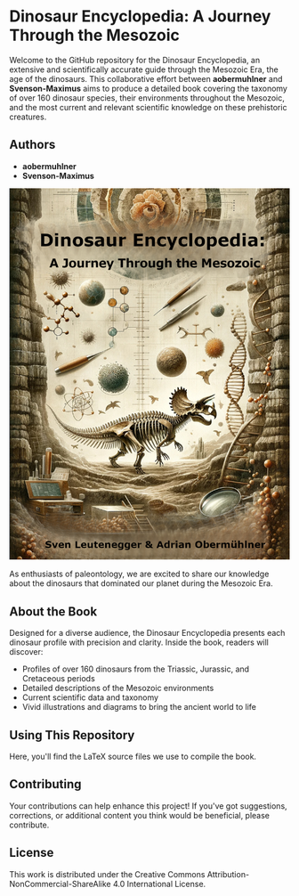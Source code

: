 # Dinosaur Encyclopedia: A Journey Through the Mesozoic

Welcome to the GitHub repository for the Dinosaur Encyclopedia, an extensive and scientifically accurate guide through the Mesozoic Era, the age of the dinosaurs. This collaborative effort between **aobermuhlner** and **Svenson-Maximus** aims to produce a detailed book covering the taxonomy of over 160 dinosaur species, their environments throughout the Mesozoic, and the most current and relevant scientific knowledge on these prehistoric creatures.

## Authors
- **aobermuhlner**
- **Svenson-Maximus**

![Dinosaur Encyclopedia Cover](book_pdf/Cover.jpg)

As enthusiasts of paleontology, we are excited to share our knowledge about the dinosaurs that dominated our planet during the Mesozoic Era.

## About the Book

Designed for a diverse audience, the Dinosaur Encyclopedia presents each dinosaur profile with precision and clarity. Inside the book, readers will discover:

- Profiles of over 160 dinosaurs from the Triassic, Jurassic, and Cretaceous periods
- Detailed descriptions of the Mesozoic environments
- Current scientific data and taxonomy
- Vivid illustrations and diagrams to bring the ancient world to life

## Using This Repository

Here, you'll find the LaTeX source files we use to compile the book.

## Contributing
Your contributions can help enhance this project! If you've got suggestions, corrections, or additional content you think would be beneficial, please contribute.

## License
This work is distributed under the Creative Commons Attribution-NonCommercial-ShareAlike 4.0 International License.
